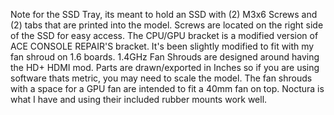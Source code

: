 Note for the SSD Tray, its meant to hold an SSD with (2) M3x6 Screws and (2) tabs that are printed into the model. Screws are located on the right side of the SSD for easy access.
The CPU/GPU bracket is a modified version of ACE CONSOLE REPAIR'S bracket. It's been slightly modified to fit with my fan shroud on 1.6 boards.
1.4GHz Fan Shrouds are designed around having the HD+ HDMI mod.
Parts are drawn/exported in Inches so if you are using software thats metric, you may need to scale the model.
The fan shrouds with a space for a GPU fan are intended to fit a 40mm fan on top. Noctura is what I have and using their included rubber mounts work well.
